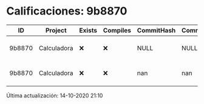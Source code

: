 # Calificaciones: 9b8870
|ID|Project|Exists|Compiles|CommitHash|CommitDate|CheckDate|Comments|
|-|-|-|-|-|-|-|-|
|9b8870|Calculadora|❌|❌|NULL|NULL|14-10-2020 21:10:41|No se encontró el archivo en PracticasComputacionI/Calculadora/Calculadora.cpp|
|9b8870|Calculadora|❌|❌|nan|nan|13-10-2020 22:50:31|No se encontró el archivo en PracticasComputacionI/Calculadora/Calculadora.cpp|

Última actualización: 14-10-2020 21:10